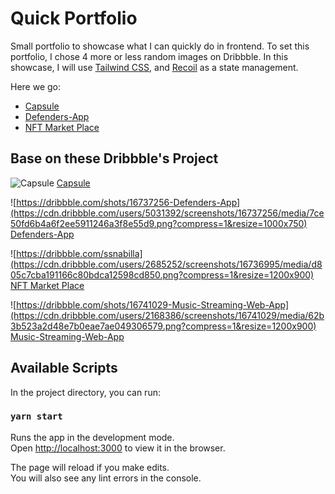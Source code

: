# Quick Portfolio

Small portfolio to showcase what I can quickly do in frontend.
To set this portfolio, I chose 4 more or less random images on Dribbble.
In this showcase, I will use [Tailwind CSS](https://tailwindcss.com/), and [Recoil](https://recoiljs.org/) as a state management.

Here we go: 
 - [Capsule](https://antolc.github.io/front-portfolio/)
 - [Defenders-App](https://antolc.github.io/front-portfolio/#/defenders/)
 - [NFT Market Place](https://antolc.github.io/front-portfolio/#/nft/)

## Base on these Dribbble's Project

![Capsule](https://cdn.dribbble.com/users/7237996/screenshots/16744319/media/aba3423c2d5f5d05af8bd6da3cc62824.jpg?compress=1&resize=1200x900)
[Capsule](https://dribbble.com/devisermahjabinafrin)

![https://dribbble.com/shots/16737256-Defenders-App](https://cdn.dribbble.com/users/5031392/screenshots/16737256/media/7ce50fd6b4a6f2ee5911246a3f8e55d9.png?compress=1&resize=1000x750)
[Defenders-App](https://dribbble.com/shots/16737256-Defenders-App)

![https://dribbble.com/ssnabilla](https://cdn.dribbble.com/users/2685252/screenshots/16736995/media/d805c7cba191166c80bdca12598cd850.png?compress=1&resize=1200x900)
[NFT Market Place](https://dribbble.com/shots/16736995-Ae-NFT-Marketplace-Website/attachments/11782574?mode=media)

![https://dribbble.com/shots/16741029-Music-Streaming-Web-App](https://cdn.dribbble.com/users/2168386/screenshots/16741029/media/62b3b523a2d48e7b0eae7ae049306579.png?compress=1&resize=1200x900)
[Music-Streaming-Web-App](https://dribbble.com/shots/16741029-Music-Streaming-Web-App)

## Available Scripts

In the project directory, you can run:

### `yarn start`

Runs the app in the development mode.\
Open [http://localhost:3000](http://localhost:3000) to view it in the browser.

The page will reload if you make edits.\
You will also see any lint errors in the console.
